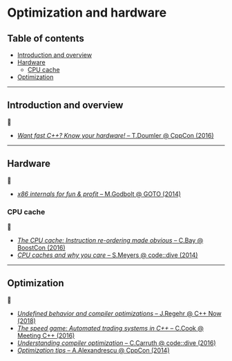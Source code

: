 # Optimization and hardware

## Table of contents

* [Introduction and overview](#introduction-and-overview)
* [Hardware](#hardware)
	* [CPU cache](#cpu-cache)
* [Optimization](#optimization)

---

## Introduction and overview

:movie_camera:

* [*Want fast C++? Know your hardware!* &ndash; T.Doumler @ CppCon (2016)](https://www.youtube.com/watch?v=BP6NxVxDQIs)

---

## Hardware

:movie_camera:

* [*x86 internals for fun & profit* &ndash; M.Godbolt @ GOTO (2014)](https://www.youtube.com/watch?v=hgcNM-6wr34)

### CPU cache

:movie_camera:

* [*The CPU cache: Instruction re-ordering made obvious* &ndash; C.Bay @ BoostCon (2016)](https://www.youtube.com/watch?v=tNkVUIv2gEE)
* [*CPU caches and why you care* &ndash; S.Meyers @ code::dive (2014)](https://www.youtube.com/watch?v=WDIkqP4JbkE)

---

## Optimization

:movie_camera:

* [*Undefined behavior and compiler optimizations* &ndash; J.Regehr @ C++ Now (2018)](https://www.youtube.com/watch?v=AeEwxtEOgH0)
* [*The speed game: Automated trading systems in C++* &ndash; C.Cook @ Meeting C++ (2016)](https://www.youtube.com/watch?v=ulOLGX3HNCI)
* [*Understanding compiler optimization* &ndash; C.Carruth @ code::dive (2016)](https://www.youtube.com/watch?v=haQ2cijhvhE)
* [*Optimization tips* &ndash; A.Alexandrescu @ CppCon (2014)](https://www.youtube.com/watch?v=Qq_WaiwzOtI)

<!-- https://www.airs.com/blog/archives/120
https://www.agner.org/optimize/optimizing_cpp.pdf
http://www.reedbeta.com/blog/data-oriented-hash-table/
 -->
